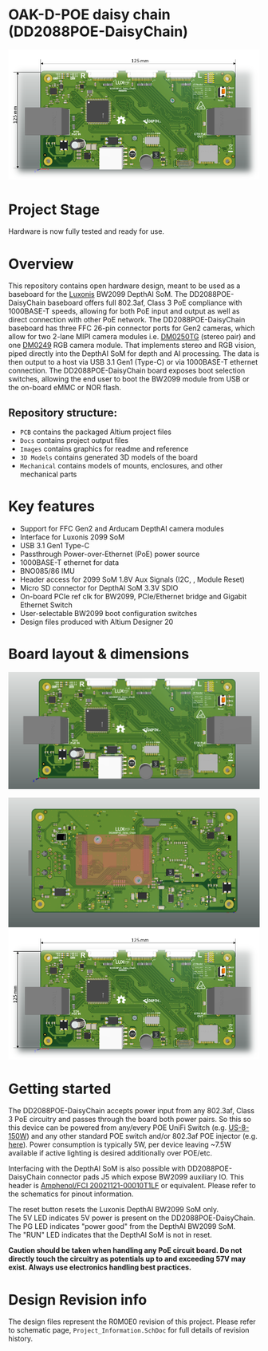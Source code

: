 # OAK-D-POE daisy chain  (DD2088POE-DaisyChain)

![](Images/oak-d-poe-daisy-dimensions.png)

# Project Stage
Hardware is now fully tested and ready for use. 

# Overview

This repository contains open hardware design, meant to be used as a baseboard for the [Luxonis](https://www.luxonis.com/depthai) BW2099 DepthAI SoM. The DD2088POE-DaisyChain baseboard offers full 802.3af, Class 3 PoE compliance with 1000BASE-T speeds, allowing for both PoE input and output as well as direct connection with other PoE network. The DD2088POE-DaisyChain baseboard has three FFC 26-pin connector ports for Gen2 cameras, which allow for two 2-lane MIPI camera modules i.e. [DM0250TG](https://github.com/luxonis/depthai-hardware/tree/master/DM0250TG_DepthAI_Mono_Camera/R1M1E1) (stereo pair) and one [DM0249](https://github.com/luxonis/depthai-hardware/tree/master/DM0249_DepthAI_RGB_Camera/R1M1E1) RGB camera module. That implements stereo and RGB vision, piped directly into the DepthAI SoM for depth and AI processing. The data is then output to a host via USB 3.1 Gen1 (Type-C) or via 1000BASE-T ethernet connection. 
The DD2088POE-DaisyChain board exposes boot selection switches, allowing the end user to boot the BW2099 module from USB or the on-board eMMC or NOR flash. 

## Repository structure:
* `PCB` contains the packaged Altium project files
* `Docs` contains project output files
* `Images` contains graphics for readme and reference
* `3D Models` contains generated 3D models of the board
* `Mechanical` contains models of mounts, enclosures, and other mechanical parts

# Key features
* Support for FFC Gen2 and Arducam DepthAI camera modules
* Interface for Luxonis 2099 SoM
* USB 3.1 Gen1 Type-C
* Passthrough Power-over-Ethernet (PoE) power source
* 1000BASE-T ethernet for data
* BNO085/86 IMU 
* Header access for 2099 SoM 1.8V Aux Signals (I2C, , Module Reset) 
* Micro SD connector for DepthAI SoM 3.3V SDIO
* On-board PCIe ref clk for BW2099, PCIe/Ethernet bridge and Gigabit Ethernet Switch
* User-selectable BW2099 boot configuration switches
* Design files produced with Altium Designer 20


# Board layout & dimensions

![](Images/oak-d-poe-daisy-top.png)

![](Images/oak-d-poe-daisy-bot.png)
![](Images/oak-d-poe-daisy-dimensions.png)

# Getting started
The DD2088POE-DaisyChain accepts power input from any 802.3af, Class 3 PoE circuitry and passes through the board both power pairs.  So this so this device can be powered from any/every POE UniFi Switch (e.g. [US-8-150W](https://www.ui.com/unifi-switching/unifi-switch-8-150w/)) and any other standard POE switch and/or 802.3af POE injector (e.g. [here](https://www.amazon.com/Injector-U-POE-af-802-3af-Supported-Ethernet/dp/B07SH2NM9F/ref=sr_1_3?dchild=1&keywords=ubiquiti+48v+poe+injector&qid=1614832809&sr=8-3)).   Power consumption is typically 5W, per device leaving ~7.5W available if active lighting is desired additionally over POE/etc.  

Interfacing with the DepthAI SoM is also possible with DD2088POE-DaisyChain connector pads J5 which expose BW2099 auxiliary IO. This header is [Amphenol/FCI 20021121-00010T1LF](https://octopart.com/20021121-00010t1lf-amphenol+icc+%2F+fci-93112650?r=sp) or equivalent. Please refer to the schematics for pinout information.

The reset button resets the Luxonis DepthAI BW2099 SoM only.   
The 5V LED indicates 5V power is present on the DD2088POE-DaisyChain.   
The PG LED indicates "power good" from the DepthAI BW2099 SoM.   
The "RUN" LED indicates that the DepthAI SoM is not in reset.  

**Caution should be taken when handling any PoE circuit board. Do not directly touch the circuitry as potentials up to and exceeding 57V may exist. Always use electronics handling best practices.** 


# Design Revision info
The design files represent the R0M0E0 revision of this project. Please refer to schematic page, `Project_Information.SchDoc` for full details of revision history.
